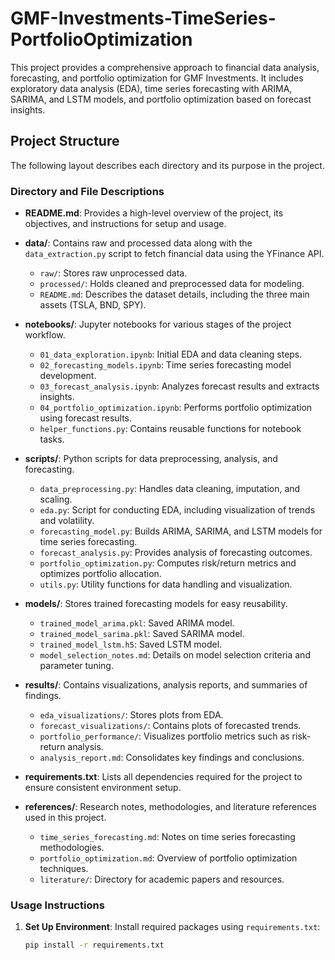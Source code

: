 
# GMF-Investments-TimeSeries-PortfolioOptimization

This project provides a comprehensive approach to financial data analysis, forecasting, and portfolio optimization for GMF Investments. It includes exploratory data analysis (EDA), time series forecasting with ARIMA, SARIMA, and LSTM models, and portfolio optimization based on forecast insights.

## Project Structure
The following layout describes each directory and its purpose in the project.


### Directory and File Descriptions

- **README.md**: Provides a high-level overview of the project, its objectives, and instructions for setup and usage.
  
- **data/**: Contains raw and processed data along with the `data_extraction.py` script to fetch financial data using the YFinance API.
  - `raw/`: Stores raw unprocessed data.
  - `processed/`: Holds cleaned and preprocessed data for modeling.
  - `README.md`: Describes the dataset details, including the three main assets (TSLA, BND, SPY).

- **notebooks/**: Jupyter notebooks for various stages of the project workflow.
  - `01_data_exploration.ipynb`: Initial EDA and data cleaning steps.
  - `02_forecasting_models.ipynb`: Time series forecasting model development.
  - `03_forecast_analysis.ipynb`: Analyzes forecast results and extracts insights.
  - `04_portfolio_optimization.ipynb`: Performs portfolio optimization using forecast results.
  - `helper_functions.py`: Contains reusable functions for notebook tasks.

- **scripts/**: Python scripts for data preprocessing, analysis, and forecasting.
  - `data_preprocessing.py`: Handles data cleaning, imputation, and scaling.
  - `eda.py`: Script for conducting EDA, including visualization of trends and volatility.
  - `forecasting_model.py`: Builds ARIMA, SARIMA, and LSTM models for time series forecasting.
  - `forecast_analysis.py`: Provides analysis of forecasting outcomes.
  - `portfolio_optimization.py`: Computes risk/return metrics and optimizes portfolio allocation.
  - `utils.py`: Utility functions for data handling and visualization.

- **models/**: Stores trained forecasting models for easy reusability.
  - `trained_model_arima.pkl`: Saved ARIMA model.
  - `trained_model_sarima.pkl`: Saved SARIMA model.
  - `trained_model_lstm.h5`: Saved LSTM model.
  - `model_selection_notes.md`: Details on model selection criteria and parameter tuning.

- **results/**: Contains visualizations, analysis reports, and summaries of findings.
  - `eda_visualizations/`: Stores plots from EDA.
  - `forecast_visualizations/`: Contains plots of forecasted trends.
  - `portfolio_performance/`: Visualizes portfolio metrics such as risk-return analysis.
  - `analysis_report.md`: Consolidates key findings and conclusions.

- **requirements.txt**: Lists all dependencies required for the project to ensure consistent environment setup.

- **references/**: Research notes, methodologies, and literature references used in this project.
  - `time_series_forecasting.md`: Notes on time series forecasting methodologies.
  - `portfolio_optimization.md`: Overview of portfolio optimization techniques.
  - `literature/`: Directory for academic papers and resources.

### Usage Instructions

1. **Set Up Environment**: Install required packages using `requirements.txt`:
   ```bash
   pip install -r requirements.txt
